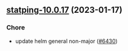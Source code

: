 

## [statping-10.0.17](https://github.com/truecharts/charts/compare/statping-10.0.16...statping-10.0.17) (2023-01-17)

### Chore

- update helm general non-major ([#6430](https://github.com/truecharts/charts/issues/6430))
  
  